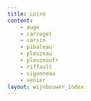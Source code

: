 ```yaml
---
title: Loire
content: 
    - auge
    - carroget
    - carsin
    - pibaleau
    - plouzeau
    - plouzeaufr
    - riffault
    - sigonneau
    - venier
layout: wijnbouwer_index
---
```

